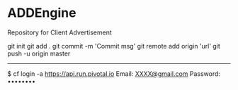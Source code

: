 # ADDEngine
Repository for Client Advertisement



git init
git add .
git commit -m 'Commit msg'
git remote add origin 'url'
git push -u origin master
****


$ cf login -a https://api.run.pivotal.io
  Email: XXXX@gmail.com
  Password: ••••••••
